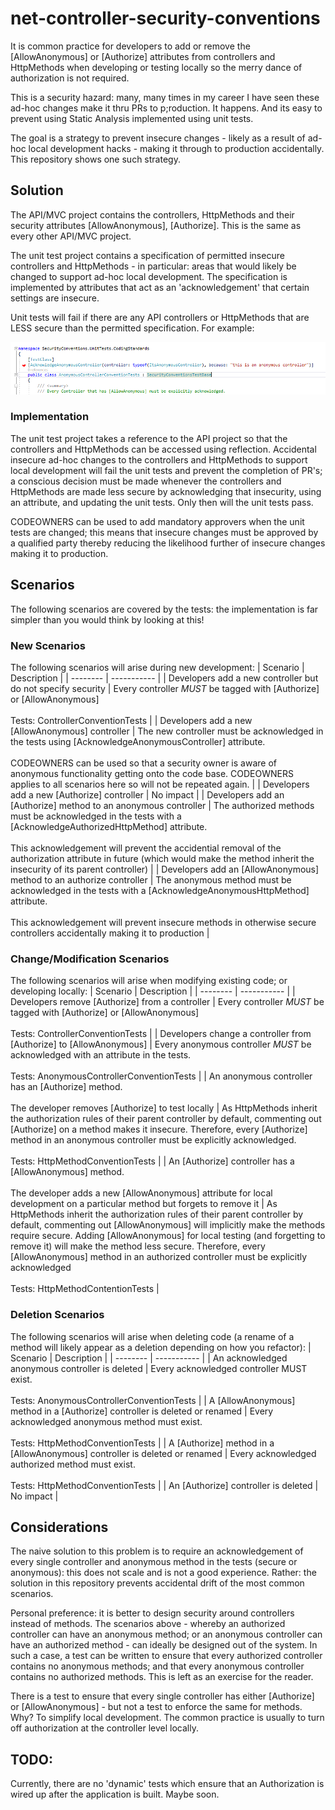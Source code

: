 # net-controller-security-conventions
It is common practice for developers to add or remove the [AllowAnonymous] or [Authorize] attributes from controllers and HttpMethods when developing or testing locally so the merry dance of authorization is not required. 

This is a security hazard: many, many times in my career I have seen these ad-hoc changes make it thru PRs to p;roduction. It happens. And its easy to prevent using Static Analysis implemented using unit tests.

The goal is a strategy to prevent insecure changes - likely as a result of ad-hoc local development hacks - making it through to production accidentally. This repository shows one such strategy.

## Solution
The API/MVC project contains the controllers, HttpMethods and their security attributes [AllowAnonymous], [Authorize]. This is the same as every other API/MVC project. 

The unit test project contains a specification of permitted insecure controllers and HttpMethods - in particular: areas that would likely be changed to support ad-hoc local development. The specification is implemented by attributes that act as an 'acknowledgement' that certain settings are insecure.

Unit tests will fail if there are any API controllers or HttpMethods that are LESS secure than the permitted specification. For example: 

![Anonymous Controller Acknowledgement](docs/anonymous-controller.png)

### Implementation
The unit test project takes a reference to the API project so that the controllers and HttpMethods can be accessed using reflection. Accidental insecure ad-hoc changes to the controllers and HttpMethods to support local development will fail the unit tests and prevent the completion of PR's; a conscious decision must be made whenever the controllers and HttpMethods are made less secure by acknowledging that insecurity, using an attribute, and updating the unit tests. Only then will the unit tests pass. 

CODEOWNERS can be used to add mandatory approvers when the unit tests are changed; this means that insecure changes must be approved by a qualified party thereby reducing the likelihood further of insecure changes making it to production. 

## Scenarios
The following scenarios are covered by the tests: the implementation is far simpler than you would think by looking at this! 

### New Scenarios
The following scenarios will arise during new development:
| Scenario | Description | 
| -------- | ----------- |
| Developers add a new controller but do not specify security | Every controller *MUST* be tagged with [Authorize] or [AllowAnonymous]<br><br>Tests: ControllerConventionTests |
| Developers add a new [AllowAnonymous] controller | The new controller must be acknowledged in the tests using [AcknowledgeAnonymousController] attribute. <br><br>CODEOWNERS can be used so that a security owner is aware of anonymous functionality getting onto the code base. CODEOWNERS applies to all scenarios here so will not be repeated again. |
| Developers add a new [Authorize] controller | No impact | 
| Developers add an [Authorize] method to an anonymous controller | The authorized methods must be acknowledged in the tests with a [AcknowledgeAuthorizedHttpMethod] attribute. <br><br>This acknowledgement will prevent the accidential removal of the authorization attribute in future (which would make the method inherit the insecurity of its parent controller) |
| Developers add an [AllowAnonymous] method to an authorize controller | The anonymous method must be acknowledged in the tests with a [AcknowledgeAnonymousHttpMethod] attribute. <br><br>This acknowledgement will prevent insecure methods in otherwise secure controllers accidentally making it to production |

### Change/Modification Scenarios
The following scenarios will arise when modifying existing code; or developing locally:
| Scenario | Description | 
| -------- | ----------- |
| Developers remove [Authorize] from a controller | Every controller *MUST* be tagged with [Authorize] or [AllowAnonymous]<br><br>Tests: ControllerConventionTests |
| Developers change a controller from [Authorize] to [AllowAnonymous] | Every anonymous controller *MUST* be acknowledged with an attribute in the tests. <br><br>Tests: AnonymousControllerConventionTests |
| An anonymous controller has an [Authorize] method. <br><br>The developer removes [Authorize] to test locally | As HttpMethods inherit the authorization rules of their parent controller by default, commenting out [Authorize] on a method makes it insecure. Therefore, every [Authorize] method in an anonymous controller must be explicitly acknowledged. <br><br>Tests: HttpMethodConventionTests |
| An [Authorize] controller has a [AllowAnonymous] method. <br><br>The developer adds a new [AllowAnonymous] attribute for local development on a particular method but forgets to remove it | As HttpMethods inherit the authorization rules of their parent controller by default, commenting out [AllowAnonymous] will implicitly make the methods require secure. Adding [AllowAnonymous] for local testing (and forgetting to remove it) will make the method less secure. Therefore, every [AllowAnonymous] method in an authorized controller must be explicitly acknowledged <br><br>Tests: HttpMethodContentionTests |

### Deletion Scenarios
The following scenarios will arise when deleting code (a rename of a method will likely appear as a deletion depending on how you refactor):
| Scenario | Description | 
| -------- | ----------- |
| An acknowledged anonymous controller is deleted | Every acknowledged controller MUST exist. <br><br>Tests: AnonymousControllerConventionTests |
| A [AllowAnonymous] method in a [Authorize] controller is deleted or renamed | Every acknowledged anonymous method must exist. <br><br>Tests: HttpMethodConventionTests |
| A [Authorize] method in a [AllowAnonymous] controller is deleted or renamed | Every acknowledged authorized method must exist. <br><br>Tests: HttpMethodConventionTests |
| An [Authorize] controller is deleted | No impact |

## Considerations
The naive solution to this problem is to require an acknowledgement of every single controller and anonymous method in the tests (secure or anonymous): this does not scale and is not a good experience. Rather: the solution in this repository prevents accidental drift of the most common scenarios. 

Personal preference: it is better to design security around controllers instead of methods. The scenarios above - whereby an authorized controller can have an anonymous method; or an anonymous controller can have an authorized method - can ideally be designed out of the system. In such a case, a test can be written to ensure that every authorized controller contains no anonymous methods; and that every anonymous controller contains no authorized methods. This is left as an exercise for the reader. 

There is a test to ensure that every single controller has either [Authorize] or [AllowAnonymous] - but not a test to enforce the same for methods. Why? To simplify local development. The common practice is usually to turn off authorization at the controller level locally.

## TODO:
Currently, there are no 'dynamic' tests which ensure that an Authorization is wired up after the application is built. Maybe soon. 
